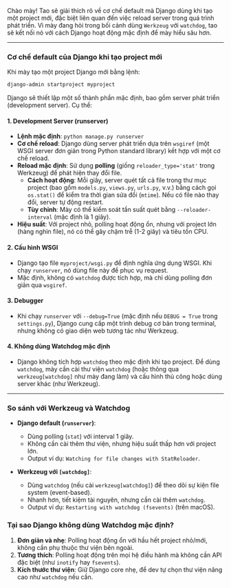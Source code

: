 Chào mày! Tao sẽ giải thích rõ về cơ chế default mà Django dùng khi tạo một project mới, đặc biệt liên quan đến việc reload server trong quá trình phát triển. Vì mày đang hỏi trong bối cảnh dùng `Werkzeug` với `watchdog`, tao sẽ kết nối nó với cách Django hoạt động mặc định để mày hiểu sâu hơn.

---

### Cơ chế default của Django khi tạo project mới

Khi mày tạo một project Django mới bằng lệnh:

```bash
django-admin startproject myproject
```

Django sẽ thiết lập một số thành phần mặc định, bao gồm server phát triển (development server). Cụ thể:

#### 1. **Development Server (runserver)**
- **Lệnh mặc định**: `python manage.py runserver`
- **Cơ chế reload**: Django dùng server phát triển dựa trên `wsgiref` (một WSGI server đơn giản trong Python standard library) kết hợp với một cơ chế reload.
- **Reload mặc định**: Sử dụng **polling** (giống `reloader_type='stat'` trong Werkzeug) để phát hiện thay đổi file.
  - **Cách hoạt động**: Mỗi giây, server quét tất cả file trong thư mục project (bao gồm `models.py`, `views.py`, `urls.py`, v.v.) bằng cách gọi `os.stat()` để kiểm tra thời gian sửa đổi (`mtime`). Nếu có file nào thay đổi, server tự động restart.
  - **Tùy chỉnh**: Mày có thể kiểm soát tần suất quét bằng `--reloader-interval` (mặc định là 1 giây).
- **Hiệu suất**: Với project nhỏ, polling hoạt động ổn, nhưng với project lớn (hàng nghìn file), nó có thể gây chậm trễ (1-2 giây) và tiêu tốn CPU.

#### 2. **Cấu hình WSGI**
- Django tạo file `myproject/wsgi.py` để định nghĩa ứng dụng WSGI. Khi chạy `runserver`, nó dùng file này để phục vụ request.
- Mặc định, không có `watchdog` được tích hợp, mà chỉ dùng polling đơn giản qua `wsgiref`.

#### 3. **Debugger**
- Khi chạy `runserver` với `--debug=True` (mặc định nếu `DEBUG = True` trong `settings.py`), Django cung cấp một trình debug cơ bản trong terminal, nhưng không có giao diện web tương tác như Werkzeug.

#### 4. **Không dùng Watchdog mặc định**
- Django không tích hợp `watchdog` theo mặc định khi tạo project. Để dùng `watchdog`, mày cần cài thư viện `watchdog` (hoặc thông qua `werkzeug[watchdog]` như mày đang làm) và cấu hình thủ công hoặc dùng server khác (như Werkzeug).

---

### So sánh với Werkzeug và Watchdog
- **Django default (`runserver`)**:
  - Dùng polling (`stat`) với interval 1 giây.
  - Không cần cài thêm thư viện, nhưng hiệu suất thấp hơn với project lớn.
  - Output ví dụ: `Watching for file changes with StatReloader`.

- **Werkzeug với `[watchdog]`**:
  - Dùng `watchdog` (nếu cài `werkzeug[watchdog]`) để theo dõi sự kiện file system (event-based).
  - Nhanh hơn, tiết kiệm tài nguyên, nhưng cần cài thêm `watchdog`.
  - Output ví dụ: `Restarting with watchdog (fsevents)` (trên macOS).

### Tại sao Django không dùng Watchdog mặc định?
1. **Đơn giản và nhẹ**: Polling hoạt động ổn với hầu hết project nhỏ/mới, không cần phụ thuộc thư viện bên ngoài.
2. **Tương thích**: Polling hoạt động trên mọi hệ điều hành mà không cần API đặc biệt (như `inotify` hay `fsevents`).
3. **Kích thước thư viện**: Giữ Django core nhẹ, để dev tự chọn thư viện nâng cao như `watchdog` nếu cần.

